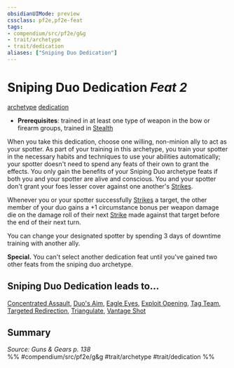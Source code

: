```yaml
---
obsidianUIMode: preview
cssclass: pf2e,pf2e-feat
tags:
- compendium/src/pf2e/g&g
- trait/archetype
- trait/dedication
aliases: ["Sniping Duo Dedication"]
---
```

# Sniping Duo Dedication  *Feat 2*  
[archetype](../../Rules/traits/archetype.md)  [dedication](../../Rules/traits/dedication.md)  

- **Prerequisites**: trained in at least one type of weapon in the bow or firearm groups, trained in [Stealth](../skills.md#Stealth)

When you take this dedication, choose one willing, non-minion ally to act as your spotter. As part of your training in this archetype, you train your spotter in the necessary habits and techniques to use your abilities automatically; your spotter doesn't need to spend any feats of their own to grant the effects. You only gain the benefits of your Sniping Duo archetype feats if both you and your spotter are alive and conscious. You and your spotter don't grant your foes lesser cover against one another's [Strikes](../../Rules/actions/strike.md).

Whenever you or your spotter successfully [Strikes](../../Rules/actions/strike.md) a target, the other member of your duo gains a +1 circumstance bonus per weapon damage die on the damage roll of their next [Strike](../../Rules/actions/strike.md) made against that target before the end of their next turn.

You can change your designated spotter by spending 3 days of downtime training with another ally.

**Special.** You can't select another dedication feat until you've gained two other feats from the sniping duo archetype.

## Sniping Duo Dedication leads to...

[Concentrated Assault](concentrated-assault-g-g.md), [Duo's Aim](duos-aim-g-g.md), [Eagle Eyes](eagle-eyes-g-g.md), [Exploit Opening](exploit-opening-g-g.md), [Tag Team](tag-team-g-g.md), [Targeted Redirection](targeted-redirection-g-g.md), [Triangulate](triangulate-g-g.md), [Vantage Shot](vantage-shot-g-g.md)

## Summary

*Source: Guns & Gears p. 138*  
%% #compendium/src/pf2e/g&g #trait/archetype #trait/dedication %%